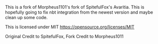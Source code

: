 This is a fork of Morpheus1101's fork of SpitefulFox's Avaritia.
This is hopefully going to fix nbt integration from the newest version and maybe clean up some code.

This is licensed under MIT
https://opensource.org/licenses/MIT

Original Credit to SpitefulFox, Fork Credit to Morpheus1011